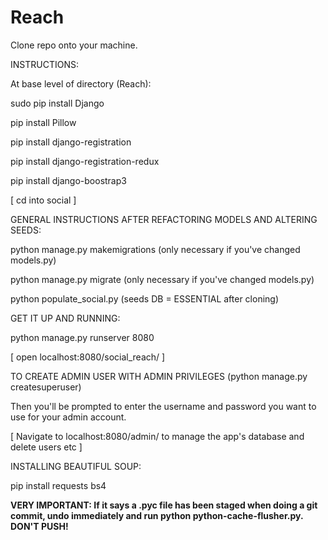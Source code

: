 # Reach

Clone repo onto your machine.

INSTRUCTIONS:

At base level of directory (Reach):

sudo pip install Django

pip install Pillow

pip install django-registration

pip install django-registration-redux

pip install django-boostrap3

 [ cd into social ]

GENERAL INSTRUCTIONS AFTER REFACTORING MODELS AND ALTERING SEEDS:

python manage.py makemigrations (only necessary if you've changed models.py)

python manage.py migrate (only necessary if you've changed models.py)

python populate_social.py (seeds DB = ESSENTIAL after cloning)

GET IT UP AND RUNNING:

python manage.py runserver 8080

 [ open localhost:8080/social_reach/ ]
 
 TO CREATE ADMIN USER WITH ADMIN PRIVILEGES (python manage.py createsuperuser) 
 
 Then you'll be prompted to enter the username and password you want to use for your admin account.
 
 [ Navigate to localhost:8080/admin/  to manage the app's database and delete users etc ]
 
 INSTALLING BEAUTIFUL SOUP:
 
 pip install requests bs4
 
  <b>VERY IMPORTANT: If it says a .pyc file has been staged when doing a git commit, undo immediately and run python python-cache-flusher.py. DON'T PUSH!<b>
